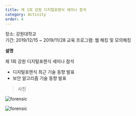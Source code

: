 ```yaml
---
title: 제 1회 강원 디지털포렌식 세미나 참석
category: Activity
order: 4
---
```


장소: 강원대학교<br>
기간: 2019/12/15 ~ 2019/11/28
교육 프로그램: 웹 해킹 및 모의해킹

**설명**

제 1회 강원 디지털포렌식 세미나 참석<br>

* 디지털포렌식 최근 기술 동향 발표<br>
* 보안 알고리즘 기술 동향 발표<br>

> 사진

<img src="../../images/project/forensic/1.jpg" alt="forensic"><br>

<img src="../../images/project/forensic/2.jpg" alt="forensic"><br>

